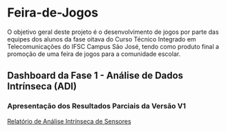 # Feira-de-Jogos
 O objetivo geral deste projeto é o desenvolvimento de jogos por parte das equipes dos alunos da fase oitava do Curso Técnico Integrado em Telecomunicações do IFSC Campus São José, tendo como produto final a promoção de uma feira de jogos para a comunidade escolar. 

## Dashboard da Fase 1 - Análise de Dados Intrínseca (ADI)

### Apresentação dos Resultados Parciais da Versão V1

[Relatório de Análise Intrínseca de Sensores](https://humba-ifsc.github.io/uhimws/analise-sensores.html)
